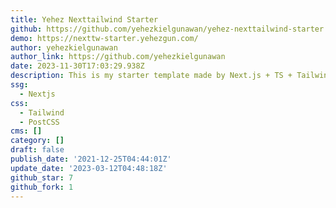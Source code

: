 ```yaml
---
title: Yehez Nexttailwind Starter
github: https://github.com/yehezkielgunawan/yehez-nexttailwind-starter
demo: https://nexttw-starter.yehezgun.com/
author: yehezkielgunawan
author_link: https://github.com/yehezkielgunawan
date: 2023-11-30T17:03:29.938Z
description: This is my starter template made by Next.js + TS + Tailwind CSS
ssg:
  - Nextjs
css:
  - Tailwind
  - PostCSS
cms: []
category: []
draft: false
publish_date: '2021-12-25T04:44:01Z'
update_date: '2023-03-12T04:48:18Z'
github_star: 7
github_fork: 1
---
```

